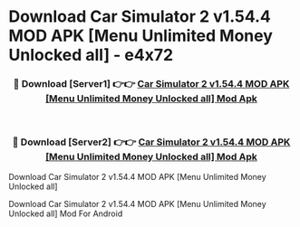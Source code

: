 # Download Car Simulator 2 v1.54.4 MOD APK [Menu Unlimited Money Unlocked all] - e4x72


<div align="center">
<h3>🔴 Download [Server1] 👉👉 <a href="https://apk-comot.site?title=Car_Simulator_2_v1.54.4_MOD_APK_[Menu_Unlimited_Money_Unlocked_all]">Car Simulator 2 v1.54.4 MOD APK [Menu Unlimited Money Unlocked all] Mod Apk</a></h3><br>
<h3>🔴 Download [Server2] 👉👉 <a href="https://apk-comot.site?title=Car_Simulator_2_v1.54.4_MOD_APK_[Menu_Unlimited_Money_Unlocked_all]">Car Simulator 2 v1.54.4 MOD APK [Menu Unlimited Money Unlocked all] Mod Apk</a></h3>
</div>



Download Car Simulator 2 v1.54.4 MOD APK [Menu Unlimited Money Unlocked all] 

Download Car Simulator 2 v1.54.4 MOD APK [Menu Unlimited Money Unlocked all] Mod For Android